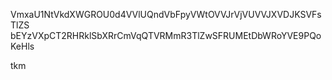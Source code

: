 VmxaU1NtVkdXWGROU0d4VVlUQndVbFpyVWtOVVJrVjVUVVJXVDJKSVFsTlZS
bEYzVXpCT2RHRklSbXRrCmVqQTVRMmR3TlZwSFRUMEtDbWRoYVE9PQoKeHls

tkm